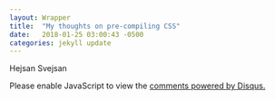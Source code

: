 ```yaml
---
layout: Wrapper
title:  "My thoughts on pre-compiling CSS"
date:   2018-01-25 03:00:43 -0500
categories: jekyll update
---
```


<head>
<title>My thoughts on pre-compiling CSS</title>
<meta property="og:title" content="My thoughts on pre-compiling CSS" />
<meta property="og:type" content="blogposts" />
<meta property="og:url" content="https://zissedisse.github.io/jekyll/update/2018/01/25/Pre-Compiling-Css.html" />
</head>
<p>
Hejsan Svejsan
</p>

<div id="disqus_thread"></div>
<script>

/**
*  RECOMMENDED CONFIGURATION VARIABLES: EDIT AND UNCOMMENT THE SECTION BELOW TO INSERT DYNAMIC VALUES FROM YOUR PLATFORM OR CMS.
*  LEARN WHY DEFINING THESE VARIABLES IS IMPORTANT: https://disqus.com/admin/universalcode/#configuration-variables*/
/*
var disqus_config = function () {
this.page.url = PAGE_URL;  // Replace PAGE_URL with your page's canonical URL variable
this.page.identifier = PAGE_IDENTIFIER; // Replace PAGE_IDENTIFIER with your page's unique identifier variable
};
*/
(function() { // DON'T EDIT BELOW THIS LINE
var d = document, s = d.createElement('script');
s.src = 'https://http-assignment1-martina261482-codeanyapp-com-4000.disqus.com/embed.js';
s.setAttribute('data-timestamp', +new Date());
(d.head || d.body).appendChild(s);
})();
</script>
<noscript>Please enable JavaScript to view the <a href="https://disqus.com/?ref_noscript">comments powered by Disqus.</a></noscript>